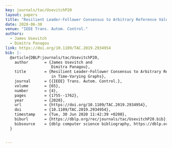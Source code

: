 ```yaml
---
key: journals/tac/UsevitchP20
layout: papers
title: "Resilient Leader-Follower Consensus to Arbitrary Reference Values in Time-Varying Graphs."
date: 2020-06-30
venue: "IEEE Trans. Autom. Control."
authors:
  - James Usevitch
  - Dimitra Panagou
link: https://doi.org/10.1109/TAC.2019.2934954
bib: |-
  @article{DBLP:journals/tac/UsevitchP20,
    author       = {James Usevitch and
                    Dimitra Panagou},
    title        = {Resilient Leader-Follower Consensus to Arbitrary Reference Values
                    in Time-Varying Graphs},
    journal      = {{IEEE} Trans. Autom. Control.},
    volume       = {65},
    number       = {4},
    pages        = {1755--1762},
    year         = {2020},
    url          = {https://doi.org/10.1109/TAC.2019.2934954},
    doi          = {10.1109/TAC.2019.2934954},
    timestamp    = {Tue, 30 Jun 2020 11:42:39 +0200},
    biburl       = {https://dblp.org/rec/journals/tac/UsevitchP20.bib},
    bibsource    = {dblp computer science bibliography, https://dblp.org}
  }


---
```

